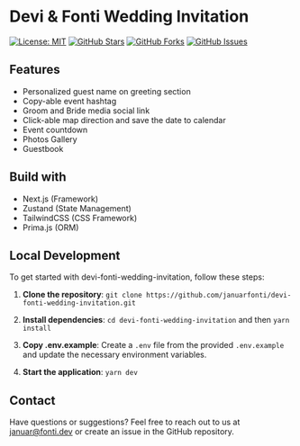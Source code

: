 # Devi & Fonti Wedding Invitation

[![License: MIT](https://img.shields.io/badge/License-MIT-blue.svg)](https://opensource.org/licenses/MIT)
[![GitHub Stars](https://img.shields.io/github/stars/januarfonti/devi-fonti-wedding-invitation)](https://github.com/januarfonti/devi-fonti-wedding-invitation/stargazers)
[![GitHub Forks](https://img.shields.io/github/forks/januarfonti/devi-fonti-wedding-invitation)](https://github.com/januarfonti/devi-fonti-wedding-invitation/network/members)
[![GitHub Issues](https://img.shields.io/github/issues/januarfonti/devi-fonti-wedding-invitation)](https://github.com/januarfonti/devi-fonti-wedding-invitation/issues)

## Features
- Personalized guest name on greeting section
- Copy-able event hashtag
- Groom and Bride media social link
- Click-able map direction and save the date to calendar
- Event countdown
- Photos Gallery
- Guestbook

## Build with
- Next.js (Framework)
- Zustand (State Management)
- TailwindCSS (CSS Framework)
- Prima.js (ORM)

## Local Development

To get started with devi-fonti-wedding-invitation, follow these steps:

1. **Clone the repository**: `git clone https://github.com/januarfonti/devi-fonti-wedding-invitation.git`
2. **Install dependencies**: `cd devi-fonti-wedding-invitation` and then `yarn install`
3. **Copy .env.example**: Create a `.env` file from the provided `.env.example` and update the necessary environment variables.

4. **Start the application**: `yarn dev`

## Contact

Have questions or suggestions? Feel free to reach out to us at [januar@fonti.dev](mailto:januar@fonti.dev) or create an issue in the GitHub repository.
